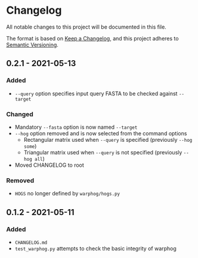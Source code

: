 # Changelog
All notable changes to this project will be documented in this file.

The format is based on [Keep a Changelog](https://keepachangelog.com/en/1.0.0/),
and this project adheres to [Semantic Versioning](https://semver.org/spec/v2.0.0.html).

## 0.2.1 - 2021-05-13
### Added
* `--query` option specifies input query FASTA to be checked against `--target`

### Changed
* Mandatory `--fasta` option is now named `--target`
* `--hog` option removed and is now selected from the command options
    * Rectangular matrix used when `--query` is specified (previously `--hog some`)
    * Triangular matrix used when `--query` is not specified (previously `--hog all`)
* Moved CHANGELOG to root

### Removed
* `HOGS` no longer defined by `warphog/hogs.py`

## 0.1.2 - 2021-05-11
### Added
* `CHANGELOG.md`
* `test_warphog.py` attempts to check the basic integrity of warphog
